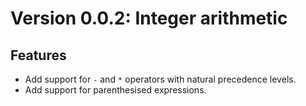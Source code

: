 # Version 0.0.2: Integer arithmetic

## Features

- Add support for `-` and `*` operators with natural precedence levels.
- Add support for parenthesised expressions.